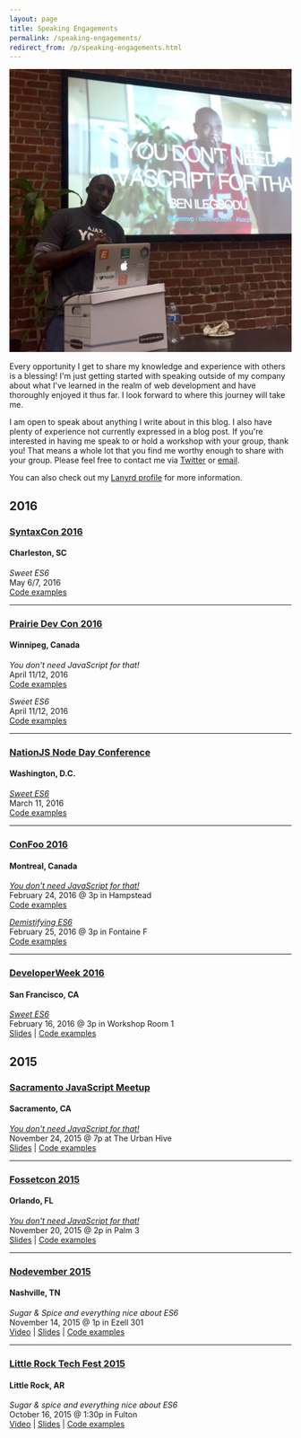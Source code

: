 ```yaml
---
layout: page
title: Speaking Engagements
permalink: /speaking-engagements/
redirect_from: /p/speaking-engagements.html
---
```


![speaking at Sacramento JS Meetup](/img/sacjs-no-js-closeup.jpg)

Every opportunity I get to share my knowledge and experience with others is a blessing! I'm just getting started with speaking outside of my company about what I've learned in the realm of web development and have thoroughly enjoyed it thus far. I look forward to where this journey will take me.

I am open to speak about anything I write about in this blog. I also have plenty of experience not currently expressed in a blog post. If you're interested in having me speak to or hold a workshop with your group, thank you! That means a whole lot that you find me worthy enough to share with your group. Please feel free to contact me via [Twitter](https://twitter.com/benmvp) or [email](mailto:ben@benmvp.com).

You can also check out my [Lanyrd profile](http://lanyrd.com/profile/benmvp/) for more information.

## 2016

### [SyntaxCon 2016](http://2016.syntaxcon.com/)
#### Charleston, SC
_Sweet ES6_  
May 6/7, 2016  
[Code examples](https://github.com/benmvp/learning-es6)

----------

### [Prairie Dev Con 2016](http://www.prairiedevcon.com/)
#### Winnipeg, Canada
_You don't need JavaScript for that!_  
April 11/12, 2016  
[Code examples](/you-dont-need-js-for-that)  

_Sweet ES6_  
April 11/12, 2016  
[Code examples](https://github.com/benmvp/learning-es6)

----------

### [NationJS Node Day Conference](http://nationjs.com/)
#### Washington, D.C.
[_Sweet ES6_](http://nationjs.com/program#ben_ilegbodu)  
March 11, 2016  
[Code examples](https://github.com/benmvp/learning-es6)

----------

### [ConFoo 2016](http://confoo.ca/en/2016/)
#### Montreal, Canada
[_You don't need JavaScript for that!_](http://confoo.ca/en/2016/session/you-don-t-need-javascript-for-that)  
February 24, 2016 @ 3p in Hampstead  
[Code examples](/you-dont-need-js-for-that)  

[_Demistifying ES6_](http://confoo.ca/en/2016/session/demystifying-es6)  
February 25, 2016 @ 3p in Fontaine F  
[Code examples](https://github.com/benmvp/learning-es6)

----------

### [DeveloperWeek 2016](http://developerweek.com/)
#### San Francisco, CA
[_Sweet ES6_](http://embed.bonfyreapp.com/embed/agenda/7d9083ec2502b7427ce6380556ac24cc/session/oUzP2h9glzxcxMS4AMYw2g**)  
February 16, 2016 @ 3p in Workshop Room 1  
[Slides](/slides/devweek2016-es6.html) | [Code examples](https://github.com/benmvp/learning-es6)  


## 2015

### [Sacramento JavaScript Meetup](http://www.meetup.com/The-Sacramento-Javascript-Meetup/)
#### Sacramento, CA
[_You don't need JavaScript for that!_](http://www.meetup.com/The-Sacramento-Javascript-Meetup/events/226841739/)  
November 24, 2015 @ 7p at The Urban Hive  
[Slides](/slides/sacjs2015-no-js.html) | [Code examples](/you-dont-need-js-for-that)  

----------

### [Fossetcon 2015](http://fossetcon.org/2015/)
#### Orlando, FL
[_You don't need JavaScript for that!_](http://fossetcon.org/2015/sessions/you-don%E2%80%99t-need-javascript)  
November 20, 2015 @ 2p in Palm 3  
[Slides](/slides/fossetcon2015-no-js.html) | [Code examples](/you-dont-need-js-for-that)  

----------

### [Nodevember 2015](http://nodevember.org/index.html)
#### Nashville, TN
_Sugar & Spice and everything nice about ES6_  
November 14, 2015 @ 1p in Ezell 301  
[Video](https://www.youtube.com/watch?v=x1BvUqmn8xA) | [Slides](/slides/nodevember2015-es6.html) | [Code examples](https://github.com/benmvp/learning-es6)  

----------

### [Little Rock Tech Fest 2015](http://lrtechfest.com/)
#### Little Rock, AR
_Sugar & spice and everything nice about ES6_  
October 16, 2015 @ 1:30p in Fulton  
[Video](http://usergroup.tv/videos/sugar-spice-and-everything-nice-about-es6) | [Slides](https://drive.google.com/file/d/0B3vWDhvtt22UNW9qQzlNb09JRDA/view) | [Code examples](https://github.com/benmvp/learning-es6)  
